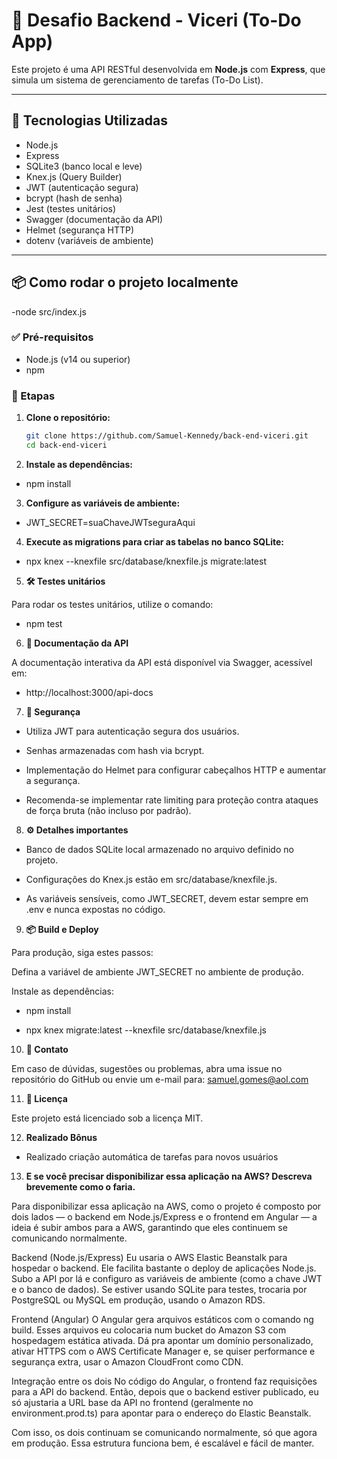# 📝 Desafio Backend - Viceri (To-Do App)

Este projeto é uma API RESTful desenvolvida em **Node.js** com **Express**, que simula um sistema de gerenciamento de tarefas (To-Do List).

---

## 🚀 Tecnologias Utilizadas

- Node.js  
- Express  
- SQLite3 (banco local e leve)  
- Knex.js (Query Builder)  
- JWT (autenticação segura)  
- bcrypt (hash de senha)  
- Jest (testes unitários)  
- Swagger (documentação da API)  
- Helmet (segurança HTTP)  
- dotenv (variáveis de ambiente)  

---

## 📦 Como rodar o projeto localmente

-node src/index.js

### ✅ Pré-requisitos

- Node.js (v14 ou superior)  
- npm  

### 🧰 Etapas

1. **Clone o repositório:**

   ```bash
   git clone https://github.com/Samuel-Kennedy/back-end-viceri.git
   cd back-end-viceri

2. **Instale as dependências:**

- npm install

3. **Configure as variáveis de ambiente:**

- JWT_SECRET=suaChaveJWTseguraAqui

4. **Execute as migrations para criar as tabelas no banco SQLite:**

- npx knex --knexfile src/database/knexfile.js migrate:latest

5. **🛠️ Testes unitários**

Para rodar os testes unitários, utilize o comando:

- npm test

6. **📄 Documentação da API**

A documentação interativa da API está disponível via Swagger, acessível em:

- http://localhost:3000/api-docs

7. **🔐 Segurança**

- Utiliza JWT para autenticação segura dos usuários.

- Senhas armazenadas com hash via bcrypt.

- Implementação do Helmet para configurar cabeçalhos HTTP e aumentar a segurança.

- Recomenda-se implementar rate limiting para proteção contra ataques de força bruta (não incluso por padrão).

8. **⚙️ Detalhes importantes**

- Banco de dados SQLite local armazenado no arquivo definido no projeto.

- Configurações do Knex.js estão em src/database/knexfile.js.

- As variáveis sensíveis, como JWT_SECRET, devem estar sempre em .env e nunca expostas no código.

9. **📦 Build e Deploy**

Para produção, siga estes passos:

Defina a variável de ambiente JWT_SECRET no ambiente de produção.

Instale as dependências:

- npm install

- npx knex migrate:latest --knexfile src/database/knexfile.js

10. **🤝 Contato**

Em caso de dúvidas, sugestões ou problemas, abra uma issue no repositório do GitHub ou envie um e-mail para: samuel.gomes@aol.com

11. **📜 Licença**

Este projeto está licenciado sob a licença MIT.

12. **Realizado Bônus**

- Realizado criação automática de tarefas para novos usuários

13. **E se você precisar disponibilizar essa aplicação na AWS? Descreva brevemente como o faria.** 

Para disponibilizar essa aplicação na AWS, como o projeto é composto por dois lados — o backend em Node.js/Express e o frontend em Angular — a ideia é subir ambos para a AWS, garantindo que eles continuem se comunicando normalmente.

Backend (Node.js/Express)
Eu usaria o AWS Elastic Beanstalk para hospedar o backend. Ele facilita bastante o deploy de aplicações Node.js. Subo a API por lá e configuro as variáveis de ambiente (como a chave JWT e o banco de dados).
Se estiver usando SQLite para testes, trocaria por PostgreSQL ou MySQL em produção, usando o Amazon RDS.

Frontend (Angular)
O Angular gera arquivos estáticos com o comando ng build. Esses arquivos eu colocaria num bucket do Amazon S3 com hospedagem estática ativada. Dá pra apontar um domínio personalizado, ativar HTTPS com o AWS Certificate Manager e, se quiser performance e segurança extra, usar o Amazon CloudFront como CDN.

Integração entre os dois
No código do Angular, o frontend faz requisições para a API do backend. Então, depois que o backend estiver publicado, eu só ajustaria a URL base da API no frontend (geralmente no environment.prod.ts) para apontar para o endereço do Elastic Beanstalk.

Com isso, os dois continuam se comunicando normalmente, só que agora em produção. Essa estrutura funciona bem, é escalável e fácil de manter.
